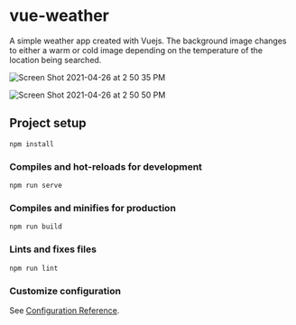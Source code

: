 # vue-weather

A simple weather app created with Vuejs.  The background image changes to either a warm or cold image depending on the temperature of the location being searched.

![Screen Shot 2021-04-26 at 2 50 35 PM](https://user-images.githubusercontent.com/27748809/121088567-8d5dc580-c7ab-11eb-8938-8a44676b0c4d.png)

![Screen Shot 2021-04-26 at 2 50 50 PM](https://user-images.githubusercontent.com/27748809/121088746-d3b32480-c7ab-11eb-8153-7e2d4ff6d8ba.png)

## Project setup
```
npm install
```

### Compiles and hot-reloads for development
```
npm run serve
```

### Compiles and minifies for production
```
npm run build
```

### Lints and fixes files
```
npm run lint
```

### Customize configuration
See [Configuration Reference](https://cli.vuejs.org/config/).
